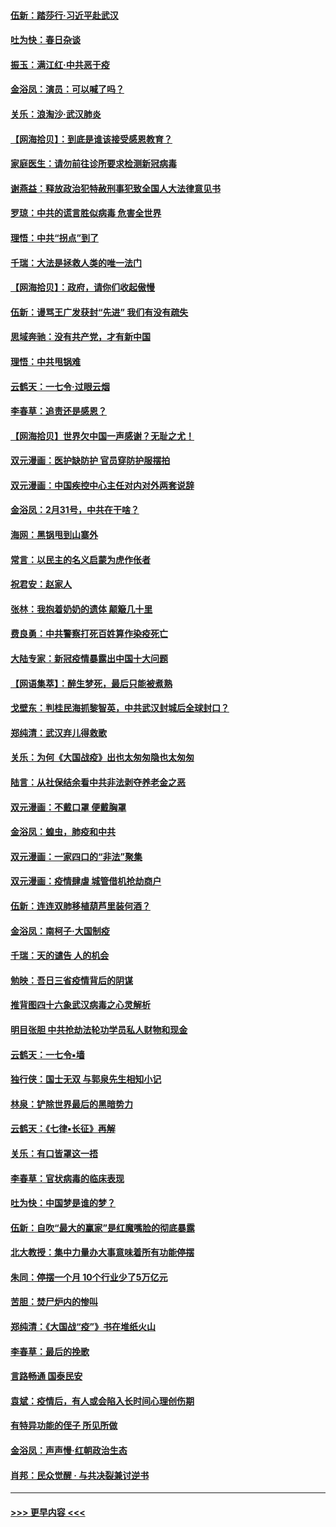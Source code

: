 #### [伍新：踏莎行‧习近平赴武汉](../pages/nsc993/n11935157.md?t=03121902) 
#### [吐为快：春日杂谈](../pages/nsc993/n11934776.md?t=03121902) 
#### [振玉：满江红‧中共恶于疫](../pages/nsc993/n11934647.md?t=03121902) 
#### [金浴凤：演员：可以喊了吗？](../pages/nsc993/n11934602.md?t=03121902) 
#### [关乐：浪淘沙·武汉肺炎](../pages/nsc993/n11931792.md?t=03121902) 
#### [【网海拾贝】：到底是谁该接受感恩教育？](../pages/nsc993/n11931552.md?t=03121902) 
#### [家庭医生：请勿前往诊所要求检测新冠病毒](../pages/nsc993/n11929190.md?t=03121902) 
#### [谢燕益：释放政治犯特赦刑事犯致全国人大法律意见书](../pages/nsc993/n11928978.md?t=03121902) 
#### [罗琼：中共的谎言胜似病毒 危害全世界](../pages/nsc993/n11922636.md?t=03121902) 
#### [理悟：中共“拐点”到了](../pages/nsc993/n11928496.md?t=03121902) 
#### [千瑞：大法是拯救人类的唯一法门](../pages/nsc993/n11927637.md?t=03121902) 
#### [【网海拾贝】：政府，请你们收起傲慢](../pages/nsc993/n11926932.md?t=03121902) 
#### [伍新：谩骂王广发获封“先进” 我们有没有疏失](../pages/nsc993/n11926101.md?t=03121902) 
#### [思域奔驰：没有共产党，才有新中国](../pages/nsc993/n11926058.md?t=03121902) 
#### [理悟：中共甩锅难](../pages/nsc993/n11925355.md?t=03121902) 
#### [云鹤天：一七令·过眼云烟](../pages/nsc993/n11925284.md?t=03121902) 
#### [李春草：追责还是感恩？](../pages/nsc993/n11925274.md?t=03121902) 
#### [【网海拾贝】世界欠中国一声感谢？无耻之尤！](../pages/nsc993/n11925239.md?t=03121902) 
#### [双元漫画：医护缺防护 官员穿防护服摆拍](../pages/nsc993/n11923899.md?t=03121902) 
#### [双元漫画：中国疾控中心主任对内对外两套说辞](../pages/nsc993/n11921994.md?t=03121902) 
#### [金浴凤：2月31号，中共在干啥？](../pages/nsc993/n11922706.md?t=03121902) 
#### [海网：黑锅甩到山寨外](../pages/nsc993/n11922688.md?t=03121902) 
#### [常言：以民主的名义启蒙为虎作伥者](../pages/nsc993/n11922217.md?t=03121902) 
#### [祝君安：赵家人](../pages/nsc993/n11922209.md?t=03121902) 
#### [张林：我抱着奶奶的遗体 颠簸几十里](../pages/nsc993/n11920945.md?t=03121902) 
#### [费良勇：中共警察打死百姓算作染疫死亡](../pages/nsc993/n11919264.md?t=03121902) 
#### [大陆专家：新冠疫情暴露出中国十大问题](../pages/nsc993/n11919187.md?t=03121902) 
#### [【网语集萃】：醉生梦死，最后只能被煮熟](../pages/nsc993/n11918994.md?t=03121902) 
#### [戈壁东：判桂民海抓黎智英，中共武汉封城后全球封口？](../pages/nsc993/n11917982.md?t=03121902) 
#### [郑纯清：武汉弃儿得救歌](../pages/nsc993/n11917881.md?t=03121902) 
#### [关乐：为何《大国战疫》出也太匆匆隐也太匆匆](../pages/nsc993/n11917792.md?t=03121902) 
#### [陆言：从社保结余看中共非法剥夺养老金之恶](../pages/nsc993/n11917084.md?t=03121902) 
#### [双元漫画：不戴口罩 便戴胸罩](../pages/nsc993/n11916447.md?t=03121902) 
#### [金浴凤：蝗虫，肺疫和中共](../pages/nsc993/n11916904.md?t=03121902) 
#### [双元漫画：一家四口的“非法”聚集](../pages/nsc993/n11916378.md?t=03121902) 
#### [双元漫画：疫情肆虐 城管借机抢劫商户](../pages/nsc993/n11916310.md?t=03121902) 
#### [伍新：连连双肺移植葫芦里装何酒？](../pages/nsc993/n11913667.md?t=03121902) 
#### [金浴凤：南柯子·大国制疫](../pages/nsc993/n11913657.md?t=03121902) 
#### [千瑞：天的谴告  人的机会](../pages/nsc993/n11913309.md?t=03121902) 
#### [勉映：吾日三省疫情背后的阴谋](../pages/nsc993/n11913079.md?t=03121902) 
#### [推背图四十六象武汉病毒之心灵解析](../pages/nsc993/n11911761.md?t=03121902) 
#### [明目张胆 中共抢劫法轮功学员私人财物和现金](../pages/nsc993/n11910262.md?t=03121902) 
#### [云鹤天：一七令▪墙](../pages/nsc993/n11910627.md?t=03121902) 
#### [独行侠：国士无双 与郭泉先生相知小记](../pages/nsc993/n11910613.md?t=03121902) 
#### [林泉：铲除世界最后的黑暗势力](../pages/nsc993/n11909320.md?t=03121902) 
#### [云鹤天：《七律▪长征》再解](../pages/nsc993/n11909327.md?t=03121902) 
#### [关乐：有口皆罩这一捂](../pages/nsc993/n11908393.md?t=03121902) 
#### [李春草：官状病毒的临床表现](../pages/nsc993/n11908339.md?t=03121902) 
#### [吐为快：中国梦是谁的梦？](../pages/nsc993/n11906564.md?t=03121902) 
#### [伍新：自吹“最大的赢家”是红魔嘴脸的彻底暴露](../pages/nsc993/n11906407.md?t=03121902) 
#### [北大教授：集中力量办大事意味着所有功能停摆](../pages/nsc993/n11904800.md?t=03121902) 
#### [朱同：停摆一个月 10个行业少了5万亿元](../pages/nsc993/n11904498.md?t=03121902) 
#### [苦胆：焚尸炉内的惨叫](../pages/nsc993/n11904479.md?t=03121902) 
#### [郑纯清：《大国战“疫”》书在堆纸火山](../pages/nsc993/n11904450.md?t=03121902) 
#### [李春草：最后的挽歌](../pages/nsc993/n11904441.md?t=03121902) 
#### [言路畅通 国泰民安](../pages/nsc993/n11904222.md?t=03121902) 
#### [袁斌：疫情后，有人或会陷入长时间心理创伤期](../pages/nsc993/n11901514.md?t=03121902) 
#### [有特异功能的侄子 所见所做](../pages/nsc993/n11901154.md?t=03121902) 
#### [金浴凤：声声慢‧红朝政治生态](../pages/nsc993/n11899553.md?t=03121902) 
#### [肖邦：民众觉醒 · 与共决裂兼讨逆书](../pages/nsc993/n11898435.md?t=03121902) 

----
#### [ >>> 更早内容 <<< ](../indexes/nsc993-earlier.md)
